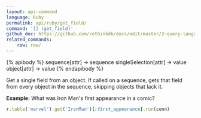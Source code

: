```yaml
---
layout: api-command 
language: Ruby
permalink: api/ruby/get_field/
command: '[] (get_field)'
github_doc: https://github.com/rethinkdb/docs/edit/master/2-query-language/api/ruby/document-manipulation/get_field.md
related_commands:
    row: row/
---
```


{% apibody %}
sequence[attr] &rarr; sequence
singleSelection[attr] &rarr; value
object[attr] &rarr; value
{% endapibody %}

Get a single field from an object. If called on a sequence, gets that field from every
object in the sequence, skipping objects that lack it.

__Example:__ What was Iron Man's first appearance in a comic?

```rb
r.table('marvel').get('IronMan')[:first_appearance].run(conn)
```


